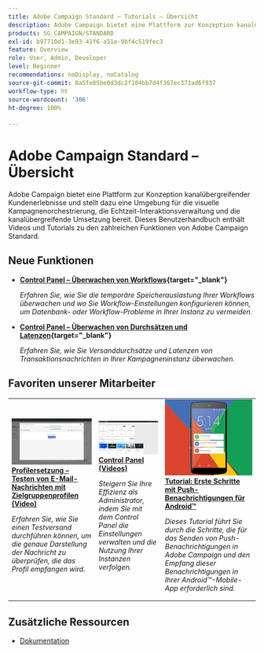 ```yaml
---
title: Adobe Campaign Standard – Tutorials – Übersicht
description: Adobe Campaign bietet eine Plattform zur Konzeption kanalübergreifender Kundenerlebnisse und stellt dazu eine Umgebung für die visuelle Kampagnenorchestrierung, die Echtzeit-Interaktionsverwaltung und die kanalübergreifende Umsetzung bereit. Dieses Benutzerhandbuch enthält Videos und Tutorials zu den zahlreichen Funktionen von Adobe Campaign Standard.
products: SG_CAMPAIGN/STANDARD
exl-id: b97710d1-3e93-41f6-a51e-9bf4c519fec3
feature: Overview
role: User, Admin, Developer
level: Beginner
recommendations: noDisplay, noCatalog
source-git-commit: 8a5fe85be0d3dc2f104bb7d4f367ec373ad6f937
workflow-type: ht
source-wordcount: '306'
ht-degree: 100%

---
```


# Adobe Campaign Standard – Übersicht

Adobe Campaign bietet eine Plattform zur Konzeption kanalübergreifender Kundenerlebnisse und stellt dazu eine Umgebung für die visuelle Kampagnenorchestrierung, die Echtzeit-Interaktionsverwaltung und die kanalübergreifende Umsetzung bereit. Dieses Benutzerhandbuch enthält Videos und Tutorials zu den zahlreichen Funktionen von Adobe Campaign Standard.

## Neue Funktionen

* **[Control Panel – Überwachen von Workflows](https://experienceleague.adobe.com/docs/control-panel-learn/control-panel/performance-monitoring/monitor-workflows.html?lang=de){target=&quot;_blank&quot;}**

   *Erfahren Sie, wie Sie die temporäre Speicherauslastung Ihrer Workflows überwachen und wo Sie Workflow-Einstellungen konfigurieren können, um Datenbank- oder Workflow-Probleme in Ihrer Instanz zu vermeiden.*

* **[Control Panel – Überwachen von Durchsätzen und Latenzen](https://experienceleague.adobe.com/docs/control-panel-learn/control-panel/performance-monitoring/monitor-throughputs-and-latency.html?lang=de){target=&quot;_blank&quot;}**

   *Erfahren Sie, wie Sie Versanddurchsätze und Latenzen von Transaktionsnachrichten in Ihrer Kampagneninstanz überwachen.*

## Favoriten unserer Mitarbeiter

<table>
<tr>
  <td>
    <a href="./communication-channels/email/profile-substitution.md"> 
      <img alt="Profilersetzung – Testen von E-Mail-Nachrichten mit Zielgruppenprofilen (Video)" src="./assets/substitution_tab.png"/>
    </a>
    <div>
      <a href="./communication-channels/email/profile-substitution.md">
    <strong>Profilersetzung – Testen von E-Mail-Nachrichten mit Zielgruppenprofilen (Video)</strong>
    </a>
    </div>
    <p>
    <em>Erfahren Sie, wie Sie einen Testversand durchführen können, um die genaue Darstellung der Nachricht zu überprüfen, die das Profil empfangen wird.</em>
    <p>
  </td>
   <td>
    <a href="https://experienceleague.adobe.com/docs/campaign-standard-learn/control-panel/control-panel-overview.html?lang=de">
      <img alt="Control Panel (Videos)" src="./assets/control-panel.png" />
    </a>
    <div>
    <a href="https://experienceleague.adobe.com/docs/campaign-standard-learn/control-panel/control-panel-overview.html?lang=de-DE">
    <strong>Control Panel (Videos)</strong>
    </a>
    </div>
    <p>
    <em> Steigern Sie Ihre Effizienz als Administrator, indem Sie mit dem Control Panel die Einstellungen verwalten und die Nutzung Ihrer Instanzen verfolgen.</em>
    <p>
  </td>
  <td>
    <a href="https://experienceleague.adobe.com/docs/campaign-standard-learn/getting-started-with-push-notifications-android/introduction.html?lang=de">
      <img alt="Tutorial: Erste Schritte mit Push-Benachrichtigungen für Android" src="./assets/push-for-android.png" />
    </a>
    <div>
      <a href="https://experienceleague.adobe.com/docs/campaign-standard-learn/getting-started-with-push-notifications-android/introduction.html?lang=de">
    <strong>Tutorial: Erste Schritte mit Push-Benachrichtigungen für Android™</strong>
    </a>
    </div>
    <p>
    <em>Dieses Tutorial führt Sie durch die Schritte, die für das Senden von Push-Benachrichtigungen in Adobe Campaign und den Empfang dieser Benachrichtigungen in Ihrer Android™-Mobile-App erforderlich sind.</em>
    <p>
  </td>
</tr>
</table>

## Zusätzliche Ressourcen

* [Dokumentation](https://experienceleague.adobe.com/docs/campaign-standard/using/campaign-standard-home.html?lang=de)
